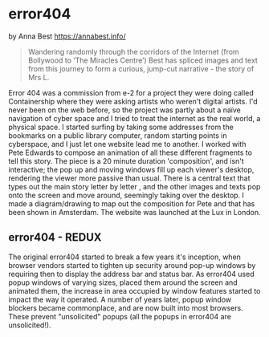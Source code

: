 error404
========

by Anna Best https://annabest.info/

> Wandering randomly through the corridors of the Internet (from
> Bollywood to &#8216;The Miracles Centre&#8217;) Best has spliced
> images and text from this journey to form a curious, jump-cut
> narrative - the story of Mrs L.

Error 404 was a commission from e-2 for a project they were doing called Containership where they were asking artists who weren't digital   artists. I'd never been on the web before, so the project was partly about a naïve navigation of cyber space and I tried to treat the internet   as the real world, a physical space. I started surfing by taking some addresses from the bookmarks on a public library computer, random   starting points in cyberspace, and I just let one website lead me to another. I worked with Pete Edwards to compose an animation of all these different fragments to tell this story. The piece is a 20 minute duration 'composition', and isn't interactive; the pop up and moving windows fill up each viewer's desktop, rendering the viewer more passive than usual. There is a central text that types out the main story letter by letter , and the other images and texts pop onto the screen and move around, seemingly taking over the desktop. I made a diagram/drawing to map out the composition for Pete and that has been shown in Amsterdam. The website was launched at the Lux in London.

error404 - REDUX
----------------

The original error404 started to break a few years it's inception, when browser vendors started to tighten up security around pop-up windows by requiring then to display the address bar and status bar. As error404 used popup windows of varying sizes, placed them around the screen and animated them, the increase in area occupied by window features started to impact the way it operated. A number of years later, popup window blockers became commonplace, and are now built into most browsers. These prevent "unsolicited" popups (all the popups in error404 are unsolicited!).


